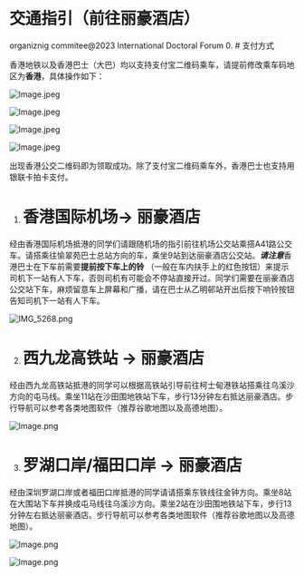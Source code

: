 # 交通指引（前往丽豪酒店）
organiznig commitee@2023 International Doctoral Forum
0. # 支付方式

香港地铁以及香港巴士（大巴）均以支持支付宝二维码乘车，请提前修改乘车码地区为**香港**，具体操作如下：

![Image.jpeg](%E4%BA%A4%E9%80%9A%E6%8C%87%E5%BC%95%EF%BC%88%E5%89%8D%E5%BE%80%E4%B8%BD%E8%B1%AA%E9%85%92%E5%BA%97%EF%BC%89.assets/Image.jpeg)

![Image.jpeg](%E4%BA%A4%E9%80%9A%E6%8C%87%E5%BC%95%EF%BC%88%E5%89%8D%E5%BE%80%E4%B8%BD%E8%B1%AA%E9%85%92%E5%BA%97%EF%BC%89.assets/Image%20(2).jpeg)

![Image.jpeg](%E4%BA%A4%E9%80%9A%E6%8C%87%E5%BC%95%EF%BC%88%E5%89%8D%E5%BE%80%E4%B8%BD%E8%B1%AA%E9%85%92%E5%BA%97%EF%BC%89.assets/Image%20(3).jpeg)

![Image.jpeg](%E4%BA%A4%E9%80%9A%E6%8C%87%E5%BC%95%EF%BC%88%E5%89%8D%E5%BE%80%E4%B8%BD%E8%B1%AA%E9%85%92%E5%BA%97%EF%BC%89.assets/Image%20(4).jpeg)

出现香港公交二维码即为领取成功。除了支付宝二维码乘车外，香港巴士也支持用银联卡拍卡支付。

1. # 香港国际机场→ 丽豪酒店

经由香港国际机场抵港的同学们请跟随机场的指引前往机场公交站乘搭A41路公交车。请搭乘往愉翠苑巴士总站方向的车，乘坐9站到达丽豪酒店公交站。***请注意***香港巴士在下车前需要**提前按下车上的铃** （一般在车内扶手上的红色按钮）来提示司机下一站有人下车，否则司机有可能会不停站直接开过。同学们需要在丽豪酒店公交站下车，麻烦留意车上屏幕和广播，请在巴士从乙明邨站开出后按下响铃按钮告知司机下一站有人下车。

![IMG_5268.png](%E4%BA%A4%E9%80%9A%E6%8C%87%E5%BC%95%EF%BC%88%E5%89%8D%E5%BE%80%E4%B8%BD%E8%B1%AA%E9%85%92%E5%BA%97%EF%BC%89.assets/IMG_5268.png)

2. # 西九龙高铁站 → 丽豪酒店

经由西九龙高铁站抵港的同学可以根据高铁站引导前往柯士甸港铁站搭乘往乌溪沙方向的屯马线。乘坐11站在沙田围地铁站下车，步行13分钟左右抵达丽豪酒店。步行导航可以参考各类地图软件（推荐谷歌地图以及高德地图）。

![Image.png](%E4%BA%A4%E9%80%9A%E6%8C%87%E5%BC%95%EF%BC%88%E5%89%8D%E5%BE%80%E4%B8%BD%E8%B1%AA%E9%85%92%E5%BA%97%EF%BC%89.assets/Image.png)

3. # 罗湖口岸/福田口岸 → 丽豪酒店

经由深圳罗湖口岸或者福田口岸抵港的同学请请搭乘东铁线往金钟方向。乘坐8站在大围站下车并换成屯马线往乌溪沙方向。乘坐2站在沙田围地铁站下车，步行13分钟左右抵达丽豪酒店。步行导航可以参考各类地图软件（推荐谷歌地图以及高德地图）。

![Image.png](%E4%BA%A4%E9%80%9A%E6%8C%87%E5%BC%95%EF%BC%88%E5%89%8D%E5%BE%80%E4%B8%BD%E8%B1%AA%E9%85%92%E5%BA%97%EF%BC%89.assets/Image%20(2).png)

![Image.png](%E4%BA%A4%E9%80%9A%E6%8C%87%E5%BC%95%EF%BC%88%E5%89%8D%E5%BE%80%E4%B8%BD%E8%B1%AA%E9%85%92%E5%BA%97%EF%BC%89.assets/Image%20(3).png)

